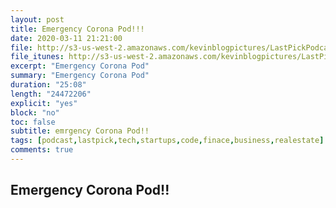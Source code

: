 ```yaml
---
layout: post
title: Emergency Corona Pod!!!
date: 2020-03-11 21:21:00
file: http://s3-us-west-2.amazonaws.com/kevinblogpictures/LastPickPodcastE8.mp3
file_itunes: http://s3-us-west-2.amazonaws.com/kevinblogpictures/LastPickPodcastE8.m4a
excerpt: "Emergency Corona Pod"
summary: "Emergency Corona Pod"
duration: "25:08"
length: "24472206"
explicit: "yes"
block: "no"
toc: false
subtitle: emrgency Corona Pod!!
tags: [podcast,lastpick,tech,startups,code,finace,business,realestate]
comments: true
---
```


## Emergency Corona Pod!!
